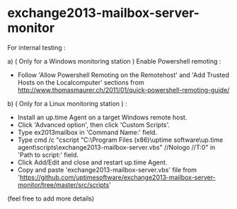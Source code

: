 exchange2013-mailbox-server-monitor
===================================

For internal testing :

a) ( Only for a Windows monitoring station ) Enable Powershell remoting :
  - Follow 'Allow Powershell Remoting on the Remotehost' and 'Add Trusted Hosts on the Localcomputer' sections from http://www.thomasmaurer.ch/2011/01/quick-powershell-remoting-guide/

b) ( Only for a Linux monitoring station ) : 
 - Install an up.time Agent on a target Windows remote host.
 - Click 'Advanced option', then click 'Custom Scripts'.
 - Type ex2013mailbox in 'Command Name:' field.
 - Type cmd /c "cscript "C:\Program Files (x86)\uptime software\up.time agent\scripts\exchange2013-mailbox-server.vbs" //Nologo //T:0" in 'Path to script:' field.
 - Click Add/Edit and close and restart up.time Agent.
 - Copy and paste 'exchange2013-mailbox-server.vbs' file from 'https://github.com/uptimesoftware/exchange2013-mailbox-server-monitor/tree/master/src/scripts'

(feel free to add more details)
